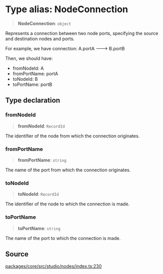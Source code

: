 # Type alias: NodeConnection

> **NodeConnection**: `object`

Represents a connection between two node ports, specifying the source and destination nodes
and ports.

For example, we have connection: A.portA ---> B.portB

Then, we should have:
- fromNodeId: A
- fromPortName: portA
- toNodeId: B
- toPortName: portB

## Type declaration

### fromNodeId

> **fromNodeId**: `RecordId`

The identifier of the node from which the connection originates.

### fromPortName

> **fromPortName**: `string`

The name of the port from which the connection originates.

### toNodeId

> **toNodeId**: `RecordId`

The identifier of the node to which the connection is made.

### toPortName

> **toPortName**: `string`

The name of the port to which the connection is made.

## Source

[packages/core/src/studio/nodes/index.ts:230](https://github.com/VictorS67/encre/blob/c09849eb59af073bf23be826a912f2ba4f635f93/packages/core/src/studio/nodes/index.ts#L230)
